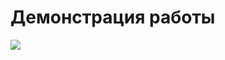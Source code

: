 <h1>
  Демонстрация работы
</h1>
<img src=https://github.com/JustNaimoR/JustAI_BotAPI-VK/assets/68927773/89f684c1-b23d-4eb2-a75b-29e57b1149c1) />
